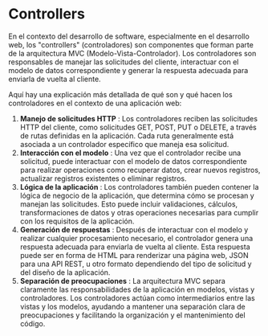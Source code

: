 # Controllers

En el contexto del desarrollo de software, especialmente en el desarrollo web, los "controllers" (controladores) son componentes que forman parte de la arquitectura MVC (Modelo-Vista-Controlador). Los controladores son responsables de manejar las solicitudes del cliente, interactuar con el modelo de datos correspondiente y generar la respuesta adecuada para enviarla de vuelta al cliente.

Aquí hay una explicación más detallada de qué son y qué hacen los controladores en el contexto de una aplicación web:

1. **Manejo de solicitudes HTTP** : Los controladores reciben las solicitudes HTTP del cliente, como solicitudes GET, POST, PUT o DELETE, a través de rutas definidas en la aplicación. Cada ruta generalmente está asociada a un controlador específico que maneja esa solicitud.
2. **Interacción con el modelo** : Una vez que el controlador recibe una solicitud, puede interactuar con el modelo de datos correspondiente para realizar operaciones como recuperar datos, crear nuevos registros, actualizar registros existentes o eliminar registros.
3. **Lógica de la aplicación** : Los controladores también pueden contener la lógica de negocio de la aplicación, que determina cómo se procesan y manejan las solicitudes. Esto puede incluir validaciones, cálculos, transformaciones de datos y otras operaciones necesarias para cumplir con los requisitos de la aplicación.
4. **Generación de respuestas** : Después de interactuar con el modelo y realizar cualquier procesamiento necesario, el controlador genera una respuesta adecuada para enviarla de vuelta al cliente. Esta respuesta puede ser en forma de HTML para renderizar una página web, JSON para una API REST, u otro formato dependiendo del tipo de solicitud y del diseño de la aplicación.
5. **Separación de preocupaciones** : La arquitectura MVC separa claramente las responsabilidades de la aplicación en modelos, vistas y controladores. Los controladores actúan como intermediarios entre las vistas y los modelos, ayudando a mantener una separación clara de preocupaciones y facilitando la organización y el mantenimiento del código.
